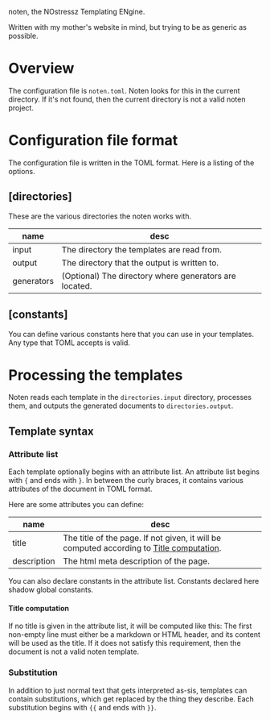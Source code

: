 noten, the NOstressz Templating ENgine.

Written with my mother's website in mind, but trying to be as generic
as possible.

# Overview
The configuration file is `noten.toml`.
Noten looks for this in the current directory.
If it's not found, then the current directory is not a valid noten project.

# Configuration file format
The configuration file is written in the TOML format.
Here is a listing of the options.

## [directories]
These are the various directories the noten works with.

name       | desc
---------- | ----
input      | The directory the templates are read from.
output     | The directory that the output is written to.
generators | (Optional) The directory where generators are located.

## [constants]
You can define various constants here that you can use in your templates.
Any type that TOML accepts is valid.

# Processing the templates
Noten reads each template in the `directories.input` directory, processes them,
and outputs the generated documents to `directories.output`.

## Template syntax
### Attribute list
Each template optionally begins with an attribute list.
An attribute list begins with `{` and ends with `}`.
In between the curly braces, it contains various attributes of the document
in TOML format.

Here are some attributes you can define:

name        | desc
----------- | ----
title       | The title of the page. If not given, it will be computed according to [Title computation](#title-computation).
description | The html meta description of the page.

You can also declare constants in the attribute list.
Constants declared here shadow global constants.

#### Title computation

If no title is given in the attribute list, it will be computed like this:
The first non-empty line must either be a markdown or HTML header, and its content
will be used as the title. If it does not satisfy this requirement, then the document is not
a valid noten template.

### Substitution
In addition to just normal text that gets interpreted as-sis, templates can
contain substitutions, which get replaced by the thing they describe.
Each substitution begins with `{{` and ends with `}}`.
